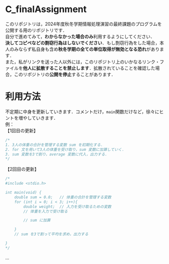 # C_finalAssignment
このリポジトリは，2024年度秋冬学期情報処理演習の最終課題のプログラムを公開する用のリポジトリです．  
自分で進めてみて，**わからなかった場合のみ**利用するようにしてください．  
**決してコピペなどの剽窃行為はしないでください**．もし剽窃行為をした場合，本人のみならず私自身も含め**秋冬学期の全ての単位取得が無効となる恐れ**があります．  
また，私がリンクを送った人以外には，このリポジトリ上のいかなるリンク・ファイルを**他人に拡散することを禁止します**．拡散されていることを確認した場合，このリポジトリの**公開を停止**することがあります．

# 利用方法
不定期に中身を更新していきます．コメントだけ，``main``関数だけなど，徐々にヒントを増やしていきます．  
例：  
【1回目の更新】
```example.c
/*
1. 3人の体重の合計を管理する変数 sum を初期化する．
2. for 文を用いて3人の体重を受け取り，sum 変数に加算していく．
3. sum 変数を3で割り，average 変数に代入，出力する．
*/ 
```

【2回目の更新】
```example.c
/*
#include <stdio.h>

int main(void) {
    double sum = 0.0;   // 体重の合計を管理する変数
    for (int i = 0; i < 3; i++){
        double weight;  // 入力を受け取るための変数
        // 体重を入力で受け取る

        // sum に加算

    }
    // sum を3で割って平均を求め，出力する

}
*/
```

...

